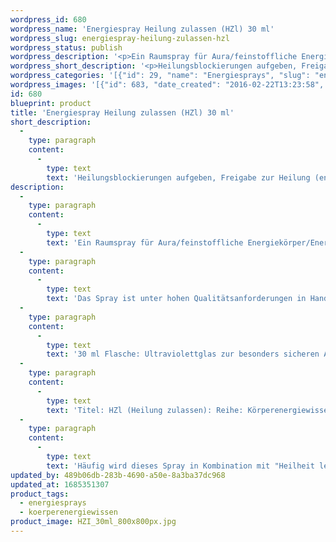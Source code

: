 ```yaml
---
wordpress_id: 680
wordpress_name: 'Energiespray Heilung zulassen (HZl) 30 ml'
wordpress_slug: energiespray-heilung-zulassen-hzl
wordpress_status: publish
wordpress_description: '<p>Ein Raumspray für Aura/feinstoffliche Energiekörper/Energiefelder. Impulse für Selbstheilungskräfte mit einem aktivierbaren Informationsfeld zu: Heilung zulassen. Hierzu gehört unter anderem die Freigabe, das Lösen von Heilungsblockierungen (energetisch). Ggf. ist eine aktive Auseinandersetzung erforderlich mit Gewohnheiten,... <a href="https://my.feenbaum.de/erklaerung-zu-hzl-und-hhl/">weiterlesen</a></p><p>Das Spray ist unter hohen Qualitätsanforderungen in Handarbeit in Deutschland hergestellt aus mehrfach gereinigtem und energetisiertem Wasser (76%, konserviert mit 96%igem Weingeist (24%).</p><p>30 ml Flasche: Ultraviolettglas zur besonders sicheren Aufbewahrung mit hochwertigem, goldfarbenen Metallpumpzerstäuber mit Schutzkappe (Steigrohr: Kunststoff). Etikett: wasserfest, leicht energetisiert mit dem Informationsfeld des Airsprays. Erhältlich auch als 100 ml-Sprühflasche.</p><p>Titel: HZl (Heilung zulassen): Reihe: Körperenergiewissen<br />Häufig wird dieses Spray in Kombination mit "<a href="https://my.feenbaum.de/produkt/energiespray-heilung-leben-hhl-30-ml/">Heilheit leben (HHl)</a>" angewendet</p><p><a href="https://my.feenbaum.de/anwendung-energiesprays/">Anwendungshinweise</a></p>'
wordpress_short_description: '<p>Heilungsblockierungen aufgeben, Freigabe zur Heilung (energetisch)</p>'
wordpress_categories: '[{"id": 29, "name": "Energiesprays", "slug": "energiesprays"}, {"id": 31, "name": "K\u00f6rperenergiewissen", "slug": "koerperenergiewissen"}]'
wordpress_images: '[{"id": 683, "date_created": "2016-02-22T13:23:58", "date_created_gmt": "2016-02-22T11:23:58", "date_modified": "2016-02-22T13:23:58", "date_modified_gmt": "2016-02-22T11:23:58", "src": "https://my.feenbaum.de/wp-content/uploads/2016/02/HZI_30ml_800x800px.jpg", "name": "HZI_30ml_800x800px", "alt": ""}]'
id: 680
blueprint: product
title: 'Energiespray Heilung zulassen (HZl) 30 ml'
short_description:
  -
    type: paragraph
    content:
      -
        type: text
        text: 'Heilungsblockierungen aufgeben, Freigabe zur Heilung (energetisch)'
description:
  -
    type: paragraph
    content:
      -
        type: text
        text: 'Ein Raumspray für Aura/feinstoffliche Energiekörper/Energiefelder. Impulse für Selbstheilungskräfte mit einem aktivierbaren Informationsfeld zu: Heilung zulassen. Hierzu gehört unter anderem die Freigabe, das Lösen von Heilungsblockierungen (energetisch). Ggf. ist eine aktive Auseinandersetzung erforderlich mit Gewohnheiten,... weiterlesen'
  -
    type: paragraph
    content:
      -
        type: text
        text: 'Das Spray ist unter hohen Qualitätsanforderungen in Handarbeit in Deutschland hergestellt aus mehrfach gereinigtem und energetisiertem Wasser (76%, konserviert mit 96%igem Weingeist (24%).'
  -
    type: paragraph
    content:
      -
        type: text
        text: '30 ml Flasche: Ultraviolettglas zur besonders sicheren Aufbewahrung mit hochwertigem, goldfarbenen Metallpumpzerstäuber mit Schutzkappe (Steigrohr: Kunststoff). Etikett: wasserfest, leicht energetisiert mit dem Informationsfeld des Airsprays. Erhältlich auch als 100 ml-Sprühflasche.'
  -
    type: paragraph
    content:
      -
        type: text
        text: 'Titel: HZl (Heilung zulassen): Reihe: Körperenergiewissen'
  -
    type: paragraph
    content:
      -
        type: text
        text: 'Häufig wird dieses Spray in Kombination mit "Heilheit leben (HHl)" angewendet'
updated_by: 489b06db-283b-4690-a50e-8a3ba37dc968
updated_at: 1685351307
product_tags:
  - energiesprays
  - koerperenergiewissen
product_image: HZI_30ml_800x800px.jpg
---
```

